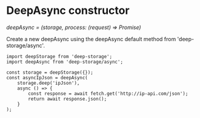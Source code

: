 # DeepAsync constructor

_deepAsync = \(storage, process: \(request\) =&gt; Promise\)_

Create a new deepAsync using the deepAsync default method from 'deep-storage/async'.

```
import deepStorage from 'deep-storage';
import deepAsync from 'deep-storage/async';

const storage = deepStorage({});
const asyncIpJson = deepAsync(
    storage.deep('ipJson'),
    async () => {
        const response = await fetch.get('http://ip-api.com/json');
        return await response.json();
    }
);
```



